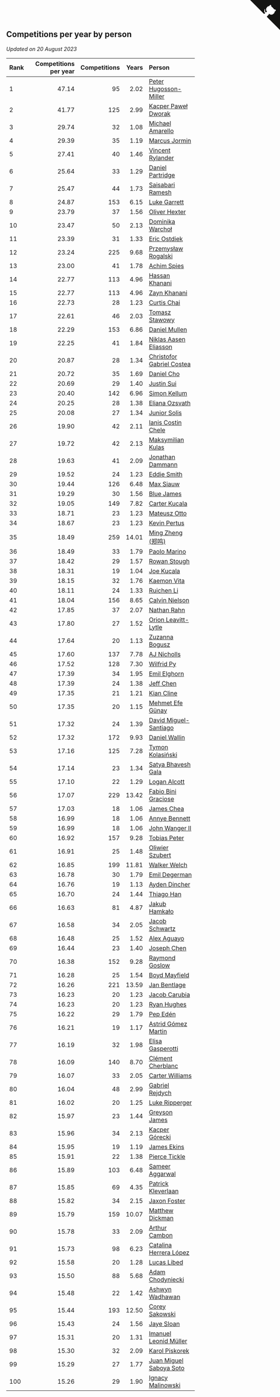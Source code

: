 ## Competitions per year by person

*Updated on 20 August 2023*

| Rank | Competitions per year | Competitions | Years | Person |
| :--- | ---: | ---: | ---: | :--- |
| 1 | 47.14 | 95 | 2.02 | [Peter Hugosson-Miller](https://www.worldcubeassociation.org/persons/2021HUGO01) |
| 2 | 41.77 | 125 | 2.99 | [Kacper Paweł Dworak](https://www.worldcubeassociation.org/persons/2020DWOR01) |
| 3 | 29.74 | 32 | 1.08 | [Michael Amarello](https://www.worldcubeassociation.org/persons/2022AMAR09) |
| 4 | 29.39 | 35 | 1.19 | [Marcus Jormin](https://www.worldcubeassociation.org/persons/2022JORM01) |
| 5 | 27.41 | 40 | 1.46 | [Vincent Rylander](https://www.worldcubeassociation.org/persons/2022RYLA01) |
| 6 | 25.64 | 33 | 1.29 | [Daniel Partridge](https://www.worldcubeassociation.org/persons/2022PART02) |
| 7 | 25.47 | 44 | 1.73 | [Saisabari Ramesh](https://www.worldcubeassociation.org/persons/2021RAME01) |
| 8 | 24.87 | 153 | 6.15 | [Luke Garrett](https://www.worldcubeassociation.org/persons/2017GARR05) |
| 9 | 23.79 | 37 | 1.56 | [Oliver Hexter](https://www.worldcubeassociation.org/persons/2022HEXT01) |
| 10 | 23.47 | 50 | 2.13 | [Dominika Warchoł](https://www.worldcubeassociation.org/persons/2021WARC01) |
| 11 | 23.39 | 31 | 1.33 | [Eric Ostdiek](https://www.worldcubeassociation.org/persons/2022OSTD01) |
| 12 | 23.24 | 225 | 9.68 | [Przemysław Rogalski](https://www.worldcubeassociation.org/persons/2013ROGA02) |
| 13 | 23.00 | 41 | 1.78 | [Achim Spies](https://www.worldcubeassociation.org/persons/2021SPIE01) |
| 14 | 22.77 | 113 | 4.96 | [Hassan Khanani](https://www.worldcubeassociation.org/persons/2018KHAN26) |
| 15 | 22.77 | 113 | 4.96 | [Zayn Khanani](https://www.worldcubeassociation.org/persons/2018KHAN28) |
| 16 | 22.73 | 28 | 1.23 | [Curtis Chai](https://www.worldcubeassociation.org/persons/2022CHAI02) |
| 17 | 22.61 | 46 | 2.03 | [Tomasz Stawowy](https://www.worldcubeassociation.org/persons/2021STAW01) |
| 18 | 22.29 | 153 | 6.86 | [Daniel Mullen](https://www.worldcubeassociation.org/persons/2016MULL04) |
| 19 | 22.25 | 41 | 1.84 | [Niklas Aasen Eliasson](https://www.worldcubeassociation.org/persons/2021ELIA01) |
| 20 | 20.87 | 28 | 1.34 | [Christofor Gabriel Costea](https://www.worldcubeassociation.org/persons/2022COST03) |
| 21 | 20.72 | 35 | 1.69 | [Daniel Cho](https://www.worldcubeassociation.org/persons/2021CHOD01) |
| 22 | 20.69 | 29 | 1.40 | [Justin Sui](https://www.worldcubeassociation.org/persons/2022SUIJ01) |
| 23 | 20.40 | 142 | 6.96 | [Simon Kellum](https://www.worldcubeassociation.org/persons/2016KELL12) |
| 24 | 20.25 | 28 | 1.38 | [Eliana Ozsvath](https://www.worldcubeassociation.org/persons/2022OZSV01) |
| 25 | 20.08 | 27 | 1.34 | [Junior Solis](https://www.worldcubeassociation.org/persons/2022SOLI03) |
| 26 | 19.90 | 42 | 2.11 | [Ianis Costin Chele](https://www.worldcubeassociation.org/persons/2021CHEL01) |
| 27 | 19.72 | 42 | 2.13 | [Maksymilian Kulas](https://www.worldcubeassociation.org/persons/2021KULA02) |
| 28 | 19.63 | 41 | 2.09 | [Jonathan Dammann](https://www.worldcubeassociation.org/persons/2021DAMM01) |
| 29 | 19.52 | 24 | 1.23 | [Eddie Smith](https://www.worldcubeassociation.org/persons/2022SMIT20) |
| 30 | 19.44 | 126 | 6.48 | [Max Siauw](https://www.worldcubeassociation.org/persons/2017SIAU02) |
| 31 | 19.29 | 30 | 1.56 | [Blue James](https://www.worldcubeassociation.org/persons/2022JAME01) |
| 32 | 19.05 | 149 | 7.82 | [Carter Kucala](https://www.worldcubeassociation.org/persons/2015KUCA01) |
| 33 | 18.71 | 23 | 1.23 | [Mateusz Otto](https://www.worldcubeassociation.org/persons/2022OTTO01) |
| 34 | 18.67 | 23 | 1.23 | [Kevin Pertus](https://www.worldcubeassociation.org/persons/2022PERT01) |
| 35 | 18.49 | 259 | 14.01 | [Ming Zheng (郑鸣)](https://www.worldcubeassociation.org/persons/2009ZHEN11) |
| 36 | 18.49 | 33 | 1.79 | [Paolo Marino](https://www.worldcubeassociation.org/persons/2021MARI04) |
| 37 | 18.42 | 29 | 1.57 | [Rowan Stough](https://www.worldcubeassociation.org/persons/2022STOU01) |
| 38 | 18.31 | 19 | 1.04 | [Joe Kucala](https://www.worldcubeassociation.org/persons/2022KUCA01) |
| 39 | 18.15 | 32 | 1.76 | [Kaemon Vita](https://www.worldcubeassociation.org/persons/2021VITA01) |
| 40 | 18.11 | 24 | 1.33 | [Ruichen Li](https://www.worldcubeassociation.org/persons/2022LIRU02) |
| 41 | 18.04 | 156 | 8.65 | [Calvin Nielson](https://www.worldcubeassociation.org/persons/2014NIEL03) |
| 42 | 17.85 | 37 | 2.07 | [Nathan Rahn](https://www.worldcubeassociation.org/persons/2021RAHN01) |
| 43 | 17.80 | 27 | 1.52 | [Orion Leavitt-Lytle](https://www.worldcubeassociation.org/persons/2022LEAV01) |
| 44 | 17.64 | 20 | 1.13 | [Zuzanna Bogusz](https://www.worldcubeassociation.org/persons/2022BOGU01) |
| 45 | 17.60 | 137 | 7.78 | [AJ Nicholls](https://www.worldcubeassociation.org/persons/2015NICH04) |
| 46 | 17.52 | 128 | 7.30 | [Wilfrid Py](https://www.worldcubeassociation.org/persons/2016PYWI01) |
| 47 | 17.39 | 34 | 1.95 | [Emil Elghorn](https://www.worldcubeassociation.org/persons/2021ELGH01) |
| 48 | 17.39 | 24 | 1.38 | [Jeff Chen](https://www.worldcubeassociation.org/persons/2022CHEN19) |
| 49 | 17.35 | 21 | 1.21 | [Kian Cline](https://www.worldcubeassociation.org/persons/2022CLIN01) |
| 50 | 17.35 | 20 | 1.15 | [Mehmet Efe Günay](https://www.worldcubeassociation.org/persons/2022GUNA05) |
| 51 | 17.32 | 24 | 1.39 | [David Miguel-Santiago](https://www.worldcubeassociation.org/persons/2022MIGU02) |
| 52 | 17.32 | 172 | 9.93 | [Daniel Wallin](https://www.worldcubeassociation.org/persons/2013WALL03) |
| 53 | 17.16 | 125 | 7.28 | [Tymon Kolasiński](https://www.worldcubeassociation.org/persons/2016KOLA02) |
| 54 | 17.14 | 23 | 1.34 | [Satya Bhavesh Gala](https://www.worldcubeassociation.org/persons/2022GALA03) |
| 55 | 17.10 | 22 | 1.29 | [Logan Alcott](https://www.worldcubeassociation.org/persons/2022ALCO02) |
| 56 | 17.07 | 229 | 13.42 | [Fabio Bini Graciose](https://www.worldcubeassociation.org/persons/2010GRAC02) |
| 57 | 17.03 | 18 | 1.06 | [James Chea](https://www.worldcubeassociation.org/persons/2022CHEA05) |
| 58 | 16.99 | 18 | 1.06 | [Annye Bennett](https://www.worldcubeassociation.org/persons/2022BENN11) |
| 59 | 16.99 | 18 | 1.06 | [John Wanger II](https://www.worldcubeassociation.org/persons/2022WANG39) |
| 60 | 16.92 | 157 | 9.28 | [Tobias Peter](https://www.worldcubeassociation.org/persons/2014PETE03) |
| 61 | 16.91 | 25 | 1.48 | [Oliwier Szubert](https://www.worldcubeassociation.org/persons/2022SZUB01) |
| 62 | 16.85 | 199 | 11.81 | [Walker Welch](https://www.worldcubeassociation.org/persons/2011WELC01) |
| 63 | 16.78 | 30 | 1.79 | [Emil Degerman](https://www.worldcubeassociation.org/persons/2021DEGE01) |
| 64 | 16.76 | 19 | 1.13 | [Ayden Dincher](https://www.worldcubeassociation.org/persons/2022DINC01) |
| 65 | 16.70 | 24 | 1.44 | [Thiago Han](https://www.worldcubeassociation.org/persons/2022HANT01) |
| 66 | 16.63 | 81 | 4.87 | [Jakub Hamkało](https://www.worldcubeassociation.org/persons/2018HAMK01) |
| 67 | 16.58 | 34 | 2.05 | [Jacob Schwartz](https://www.worldcubeassociation.org/persons/2021SCHW01) |
| 68 | 16.48 | 25 | 1.52 | [Alex Aguayo](https://www.worldcubeassociation.org/persons/2022AGUA01) |
| 69 | 16.44 | 23 | 1.40 | [Joseph Chen](https://www.worldcubeassociation.org/persons/2022CHEN16) |
| 70 | 16.38 | 152 | 9.28 | [Raymond Goslow](https://www.worldcubeassociation.org/persons/2014GOSL01) |
| 71 | 16.28 | 25 | 1.54 | [Boyd Mayfield](https://www.worldcubeassociation.org/persons/2022MAYF01) |
| 72 | 16.26 | 221 | 13.59 | [Jan Bentlage](https://www.worldcubeassociation.org/persons/2010BENT01) |
| 73 | 16.23 | 20 | 1.23 | [Jacob Carubia](https://www.worldcubeassociation.org/persons/2022CARU02) |
| 74 | 16.23 | 20 | 1.23 | [Ryan Hughes](https://www.worldcubeassociation.org/persons/2022HUGH04) |
| 75 | 16.22 | 29 | 1.79 | [Pep Edén](https://www.worldcubeassociation.org/persons/2021EDEN01) |
| 76 | 16.21 | 19 | 1.17 | [Astrid Gómez Martin](https://www.worldcubeassociation.org/persons/2022MART26) |
| 77 | 16.19 | 32 | 1.98 | [Elisa Gasperotti](https://www.worldcubeassociation.org/persons/2021GASP01) |
| 78 | 16.09 | 140 | 8.70 | [Clément Cherblanc](https://www.worldcubeassociation.org/persons/2014CHER05) |
| 79 | 16.07 | 33 | 2.05 | [Carter Williams](https://www.worldcubeassociation.org/persons/2021WILL06) |
| 80 | 16.04 | 48 | 2.99 | [Gabriel Rejdych](https://www.worldcubeassociation.org/persons/2020REJD01) |
| 81 | 16.02 | 20 | 1.25 | [Luke Ripperger](https://www.worldcubeassociation.org/persons/2022RIPP01) |
| 82 | 15.97 | 23 | 1.44 | [Greyson James](https://www.worldcubeassociation.org/persons/2022JAME02) |
| 83 | 15.96 | 34 | 2.13 | [Kacper Górecki](https://www.worldcubeassociation.org/persons/2021GORE01) |
| 84 | 15.95 | 19 | 1.19 | [James Ekins](https://www.worldcubeassociation.org/persons/2022EKIN01) |
| 85 | 15.91 | 22 | 1.38 | [Pierce Tickle](https://www.worldcubeassociation.org/persons/2022TICK01) |
| 86 | 15.89 | 103 | 6.48 | [Sameer Aggarwal](https://www.worldcubeassociation.org/persons/2017AGGA01) |
| 87 | 15.85 | 69 | 4.35 | [Patrick Kleverlaan](https://www.worldcubeassociation.org/persons/2019KLEV01) |
| 88 | 15.82 | 34 | 2.15 | [Jaxon Foster](https://www.worldcubeassociation.org/persons/2021FOST01) |
| 89 | 15.79 | 159 | 10.07 | [Matthew Dickman](https://www.worldcubeassociation.org/persons/2013DICK01) |
| 90 | 15.78 | 33 | 2.09 | [Arthur Cambon](https://www.worldcubeassociation.org/persons/2021CAMB01) |
| 91 | 15.73 | 98 | 6.23 | [Catalina Herrera López](https://www.worldcubeassociation.org/persons/2017LOPE31) |
| 92 | 15.58 | 20 | 1.28 | [Lucas Libed](https://www.worldcubeassociation.org/persons/2022LIBE02) |
| 93 | 15.50 | 88 | 5.68 | [Adam Chodyniecki](https://www.worldcubeassociation.org/persons/2017CHOD02) |
| 94 | 15.48 | 22 | 1.42 | [Ashwyn Wadhawan](https://www.worldcubeassociation.org/persons/2022WADH02) |
| 95 | 15.44 | 193 | 12.50 | [Corey Sakowski](https://www.worldcubeassociation.org/persons/2011SAKO01) |
| 96 | 15.43 | 24 | 1.56 | [Jaye Sloan](https://www.worldcubeassociation.org/persons/2022SLOA01) |
| 97 | 15.31 | 20 | 1.31 | [Imanuel Leonid Müller](https://www.worldcubeassociation.org/persons/2022MULL02) |
| 98 | 15.30 | 32 | 2.09 | [Karol Piskorek](https://www.worldcubeassociation.org/persons/2021PISK01) |
| 99 | 15.29 | 27 | 1.77 | [Juan Miguel Saboya Soto](https://www.worldcubeassociation.org/persons/2021SOTO01) |
| 100 | 15.26 | 29 | 1.90 | [Ignacy Malinowski](https://www.worldcubeassociation.org/persons/2021MALI02) |


<a href="https://github.com/JustinTimeCuber/wca_statistics" class="github-corner" aria-label="View source on Github"><svg width="80" height="80" viewBox="0 0 250 250" style="fill:#151513; color:#fff; position: absolute; top: 0; border: 0; right: 0;" aria-hidden="true"><path d="M0,0 L115,115 L130,115 L142,142 L250,250 L250,0 Z"></path><path d="M128.3,109.0 C113.8,99.7 119.0,89.6 119.0,89.6 C122.0,82.7 120.5,78.6 120.5,78.6 C119.2,72.0 123.4,76.3 123.4,76.3 C127.3,80.9 125.5,87.3 125.5,87.3 C122.9,97.6 130.6,101.9 134.4,103.2" fill="currentColor" style="transform-origin: 130px 106px;" class="octo-arm"></path><path d="M115.0,115.0 C114.9,115.1 118.7,116.5 119.8,115.4 L133.7,101.6 C136.9,99.2 139.9,98.4 142.2,98.6 C133.8,88.0 127.5,74.4 143.8,58.0 C148.5,53.4 154.0,51.2 159.7,51.0 C160.3,49.4 163.2,43.6 171.4,40.1 C171.4,40.1 176.1,42.5 178.8,56.2 C183.1,58.6 187.2,61.8 190.9,65.4 C194.5,69.0 197.7,73.2 200.1,77.6 C213.8,80.2 216.3,84.9 216.3,84.9 C212.7,93.1 206.9,96.0 205.4,96.6 C205.1,102.4 203.0,107.8 198.3,112.5 C181.9,128.9 168.3,122.5 157.7,114.1 C157.9,116.9 156.7,120.9 152.7,124.9 L141.0,136.5 C139.8,137.7 141.6,141.9 141.8,141.8 Z" fill="currentColor" class="octo-body"></path></svg></a><style>.github-corner:hover .octo-arm{animation:octocat-wave 560ms ease-in-out}@keyframes octocat-wave{0%,100%{transform:rotate(0)}20%,60%{transform:rotate(-25deg)}40%,80%{transform:rotate(10deg)}}@media (max-width:500px){.github-corner:hover .octo-arm{animation:none}.github-corner .octo-arm{animation:octocat-wave 560ms ease-in-out}}</style>
